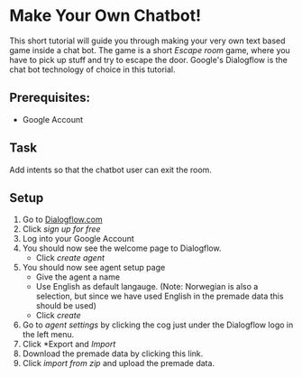 # Make Your Own Chatbot!

This short tutorial will guide you through making your very own text based game inside a chat bot.
The game is a short *Escape room* game, where you have to pick up stuff and try to escape the door.
Google's Dialogflow is the chat bot technology of choice in this tutorial.

## Prerequisites:   
- Google Account

## Task
Add intents so that the chatbot user can exit the room.

## Setup
1. Go to [Dialogflow.com](https://dialogflow.com/)
2. Click *sign up for free*
3. Log into your Google Account
4. You should now see the welcome page to Dialogflow.
    - Click *create agent*
5. You should now see agent setup page
    - Give the agent a name
    - Use English as default langauge. (Note: Norwegian is also a selection, but since we have used English in the premade data this should be used)
    - Click *create*
6. Go to *agent settings* by clicking the cog just under the Dialogflow logo in the left menu.
7. Click *Export and *Import*
8. Download the premade data by clicking this link.
9. Click *import from zip* and upload the premade data.

## 
